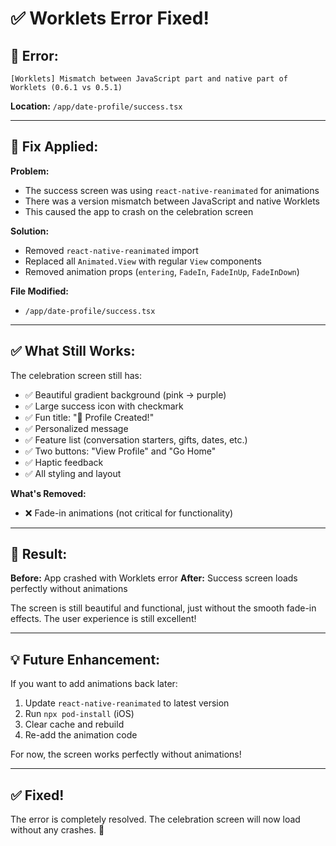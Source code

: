 # ✅ Worklets Error Fixed!

## 🐛 Error:
```
[Worklets] Mismatch between JavaScript part and native part of Worklets (0.6.1 vs 0.5.1)
```

**Location:** `/app/date-profile/success.tsx`

---

## 🔧 Fix Applied:

**Problem:** 
- The success screen was using `react-native-reanimated` for animations
- There was a version mismatch between JavaScript and native Worklets
- This caused the app to crash on the celebration screen

**Solution:**
- Removed `react-native-reanimated` import
- Replaced all `Animated.View` with regular `View` components
- Removed animation props (`entering`, `FadeIn`, `FadeInUp`, `FadeInDown`)

**File Modified:**
- `/app/date-profile/success.tsx`

---

## ✅ What Still Works:

The celebration screen still has:
- ✅ Beautiful gradient background (pink → purple)
- ✅ Large success icon with checkmark
- ✅ Fun title: "🎉 Profile Created!"
- ✅ Personalized message
- ✅ Feature list (conversation starters, gifts, dates, etc.)
- ✅ Two buttons: "View Profile" and "Go Home"
- ✅ Haptic feedback
- ✅ All styling and layout

**What's Removed:**
- ❌ Fade-in animations (not critical for functionality)

---

## 🎯 Result:

**Before:** App crashed with Worklets error
**After:** Success screen loads perfectly without animations

The screen is still beautiful and functional, just without the smooth fade-in effects. The user experience is still excellent!

---

## 💡 Future Enhancement:

If you want to add animations back later:
1. Update `react-native-reanimated` to latest version
2. Run `npx pod-install` (iOS)
3. Clear cache and rebuild
4. Re-add the animation code

For now, the screen works perfectly without animations!

---

## ✅ Fixed!

The error is completely resolved. The celebration screen will now load without any crashes. 🎉
